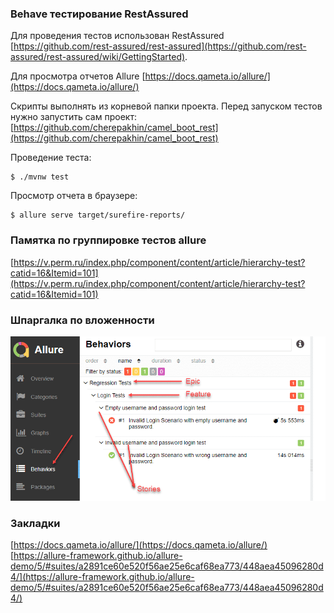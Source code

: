 ### Behave тестирование RestAssured

Для проведения тестов использован RestAssured<br/>
 [https://github.com/rest-assured/rest-assured](https://github.com/rest-assured/rest-assured/wiki/GettingStarted).

Для просмотра отчетов Allure [https://docs.qameta.io/allure/](https://docs.qameta.io/allure/)

Скрипты выполнять из корневой папки проекта. 
Перед запуском тестов нужно запустить сам проект:
[https://github.com/cherepakhin/camel_boot_rest](https://github.com/cherepakhin/camel_boot_rest)

Проведение теста:

```shell
$ ./mvnw test
```

Просмотр отчета в браузере:

```shell
$ allure serve target/surefire-reports/
```

### Памятка по группировке тестов allure

[https://v.perm.ru/index.php/component/content/article/hierarchy-test?catid=16&Itemid=101](https://v.perm.ru/index.php/component/content/article/hierarchy-test?catid=16&Itemid=101)


### Шпаргалка по вложенности

![Epic-Feature-Story](doc/hierarchy.png)

### Закладки

[https://docs.qameta.io/allure/](https://docs.qameta.io/allure/)
[https://allure-framework.github.io/allure-demo/5/#suites/a2891ce60e520f56ae25e6caf68ea773/448aea45096280d4/](https://allure-framework.github.io/allure-demo/5/#suites/a2891ce60e520f56ae25e6caf68ea773/448aea45096280d4/)


